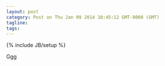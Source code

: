 ```yaml
---
layout: post
category: Post on Thu Jan 09 2014 10:45:12 GMT-0000 (GMT)
tagline: 
tags: 
---
```

{% include JB/setup %}

Ggg
